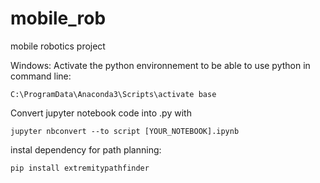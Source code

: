 # mobile_rob
mobile robotics project

Windows: Activate the python environnement to be able to use python in command line:
```
C:\ProgramData\Anaconda3\Scripts\activate base
```

Convert jupyter notebook code into .py with
```
jupyter nbconvert --to script [YOUR_NOTEBOOK].ipynb
```
instal dependency for path planning:
```
pip install extremitypathfinder
```